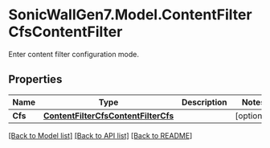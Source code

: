 # SonicWallGen7.Model.ContentFilterCfsContentFilter
Enter content filter configuration mode.

## Properties

Name | Type | Description | Notes
------------ | ------------- | ------------- | -------------
**Cfs** | [**ContentFilterCfsContentFilterCfs**](ContentFilterCfsContentFilterCfs.md) |  | [optional] 

[[Back to Model list]](../README.md#documentation-for-models) [[Back to API list]](../README.md#documentation-for-api-endpoints) [[Back to README]](../README.md)

